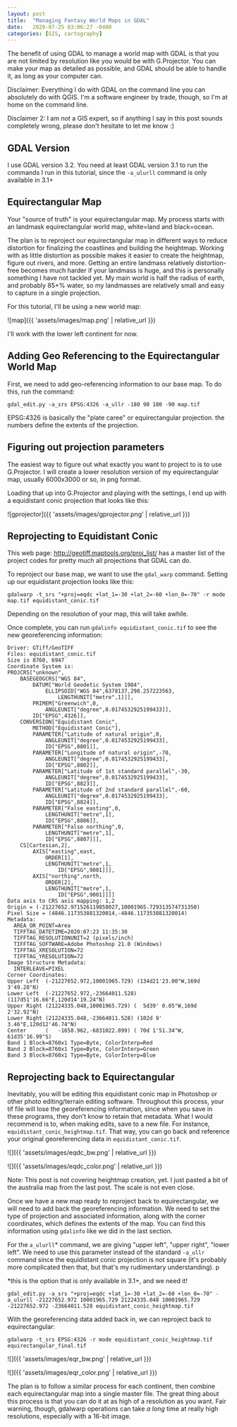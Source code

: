 ```yaml
---
layout: post
title:  "Managing Fantasy World Maps in GDAL"
date:   2020-07-25 03:06:27 -0400
categories: [GIS, cartography]
---
```

The benefit of using GDAL to manage a world map with GDAL is that you are not limited by resolution like you would be with G.Projector. You can make your map as detailed as possible, and GDAL should be able to handle it, as long as your computer can. 

Disclaimer: Everything I do with GDAL on the command line you can absolutely do with QGIS. I'm a software engineer by trade, though, so I'm at home on the command line.

Disclaimer 2: I am *not* a GIS expert, so if anything I say in this post sounds completely wrong, please don't hesitate to let me know :)

## GDAL Version

I use GDAL version 3.2. You need at least GDAL version 3.1 to run the commands I run in this tutorial, since the `-a_ulurll` command is only available in 3.1+

## Equirectangular Map

Your "source of truth" is your equirectangular map. My process starts with an landmask equirectangular world map, white=land and black=ocean.

The plan is to reproject our equirectangular map in different ways to reduce distortion for finalizing the coastlines and building the heightmap. Working with as little distortion as possible makes it easier to create the heightmap, figure out rivers, and more. Getting an entire landmass relatively distortion-free becomes much harder if your landmass is huge, and this is personally something I have not tackled yet. My main world is half the radius of earth, and probably 85+% water, so my landmasses are relatively small and easy to capture in a single projection.

For this tutorial, I'll be using a new world map:

![map]({{ 'assets/images/map.png' | relative_url }})

I'll work with the lower left continent for now.

## Adding Geo Referencing to the Equirectangular World Map

First, we need to add geo-referencing information to our base map. To do this, run the command:

```
gdal_edit.py -a_srs EPSG:4326 -a_ullr -180 90 180 -90 map.tif
```

EPSG:4326 is basically the "plate caree" or equirectangular projection. the numbers define the extents of the projection.

## Figuring out projection parameters

The easiest way to figure out what exactly you want to project to is to use G.Projector. I will create a lower resolution version of my equirectangular map, usually 6000x3000 or so, in png format.

Loading that up into G.Projector and playing with the settings, I end up with a equidistant conic projection that looks like this:

![gprojector]({{ 'assets/images/gprojector.png' | relative_url }})

## Reprojecting to Equidistant Conic

This web page: http://geotiff.maptools.org/proj_list/ has a master list of the project codes for pretty much all projections that GDAL can do.

To reproject our base map, we want to use the `gdal_warp` command. Setting up our equidistant projection looks like this:

```
gdalwarp -t_srs "+proj=eqdc +lat_1=-30 +lat_2=-60 +lon_0=-70" -r mode map.tif equidistant_conic.tif
```

Depending on the resolution of your map, this will take awhile.

Once complete, you can run `gdalinfo equidistant_conic.tif` to see the new georeferencing information:

```
Driver: GTiff/GeoTIFF
Files: equidistant_conic.tif
Size is 8760, 6947
Coordinate System is:
PROJCRS["unknown",
    BASEGEOGCRS["WGS 84",
        DATUM["World Geodetic System 1984",
            ELLIPSOID["WGS 84",6378137,298.257223563,
                LENGTHUNIT["metre",1]]],
        PRIMEM["Greenwich",0,
            ANGLEUNIT["degree",0.0174532925199433]],
        ID["EPSG",4326]],
    CONVERSION["Equidistant Conic",
        METHOD["Equidistant Conic"],
        PARAMETER["Latitude of natural origin",0,
            ANGLEUNIT["degree",0.0174532925199433],
            ID["EPSG",8801]],
        PARAMETER["Longitude of natural origin",-70,
            ANGLEUNIT["degree",0.0174532925199433],
            ID["EPSG",8802]],
        PARAMETER["Latitude of 1st standard parallel",-30,
            ANGLEUNIT["degree",0.0174532925199433],
            ID["EPSG",8823]],
        PARAMETER["Latitude of 2nd standard parallel",-60,
            ANGLEUNIT["degree",0.0174532925199433],
            ID["EPSG",8824]],
        PARAMETER["False easting",0,
            LENGTHUNIT["metre",1],
            ID["EPSG",8806]],
        PARAMETER["False northing",0,
            LENGTHUNIT["metre",1],
            ID["EPSG",8807]]],
    CS[Cartesian,2],
        AXIS["easting",east,
            ORDER[1],
            LENGTHUNIT["metre",1,
                ID["EPSG",9001]]],
        AXIS["northing",north,
            ORDER[2],
            LENGTHUNIT["metre",1,
                ID["EPSG",9001]]]]
Data axis to CRS axis mapping: 1,2
Origin = (-21227652.971526119858027,10001965.729313574731350)
Pixel Size = (4846.117353881320014,-4846.117353881320014)
Metadata:
  AREA_OR_POINT=Area
  TIFFTAG_DATETIME=2020:07:23 11:35:30
  TIFFTAG_RESOLUTIONUNIT=2 (pixels/inch)
  TIFFTAG_SOFTWARE=Adobe Photoshop 21.0 (Windows)
  TIFFTAG_XRESOLUTION=72
  TIFFTAG_YRESOLUTION=72
Image Structure Metadata:
  INTERLEAVE=PIXEL
Corner Coordinates:
Upper Left  (-21227652.972,10001965.729) (134d21'23.00"W,169d 3'49.28"N)
Lower Left  (-21227652.972,-23664011.528) (117d51'16.66"E,120d14'19.24"N)
Upper Right (21224335.048,10001965.729) (  5d39' 0.05"W,169d 2'32.92"N)
Lower Right (21224335.048,-23664011.528) (102d 9' 3.46"E,120d12'46.74"N)
Center      (   -1658.962,-6831022.899) ( 70d 1'51.34"W, 61d35'16.99"S)
Band 1 Block=8760x1 Type=Byte, ColorInterp=Red
Band 2 Block=8760x1 Type=Byte, ColorInterp=Green
Band 3 Block=8760x1 Type=Byte, ColorInterp=Blue
```



## Reprojecting back to Equirectangular

Inevitably, you will be editing this equidistant conic map in Photoshop or other photo editing/terrain editing software. Throughout this process, your tif file will lose the georeferencing information, since when you save in these programs, they don't know to retain that metadata. What I would recommend is to, when making edits, save to a new file. For instance, `equidistant_conic_heightmap.tif`. That way, you can go back and reference your original georeferencing data in `equidistant_conic.tif`.

![]({{ 'assets/images/eqdc_bw.png' | relative_url }})

![]({{ 'assets/images/eqdc_color.png' | relative_url }})

Note: This post is not covering heightmap creation, yet. I just pasted a bit of the australia map from the last post. The scale is not even close.

Once we have a new map ready to reproject back to equirectangular, we will need to add back the georeferencing information. We need to set the type of projection and associated information, along with the corner coordinates, which defines the extents of the map. You can find this information using `gdalinfo` like we did in the last section.

For the `a_ulurll`* command, we are giving "upper left", "upper right", "lower left". We need to use this parameter instead of the standard `-a_ullr` command since the equidistant conic projection is not square (it's probably more complicated then that, but that's my rudimentary understanding). p

*this is the option that is only available in 3.1+, and we need it!

```
gdal_edit.py -a_srs "+proj=eqdc +lat_1=-30 +lat_2=-60 +lon_0=-70" -a_ulurll -21227652.972 10001965.729 21224335.048 10001965.729 -21227652.972 -23664011.528 equidistant_conic_heightmap.tif
```

With the georeferencing data added back in, we can reproject back to equirectangular:

```
gdalwarp -t_srs EPSG:4326 -r mode equidistant_conic_heightmap.tif equirectangular_final.tif
```

![]({{ 'assets/images/eqr_bw.png' | relative_url }})

![]({{ 'assets/images/eqr_color.png' | relative_url }})

The plan is to follow a similar process for each continent, then combine each equirectangular map into a single master file. The great thing about this process is that you can do it at as high of a resolution as you want. Fair warning, though, gdalwarp operations can take *a long* time at really high resolutions, especially with a 16-bit image.